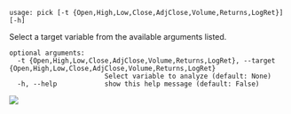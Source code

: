 ```text
usage: pick [-t {Open,High,Low,Close,AdjClose,Volume,Returns,LogRet}] [-h]
```
Select a target variable from the available arguments listed.

```
optional arguments:
  -t {Open,High,Low,Close,AdjClose,Volume,Returns,LogRet}, --target {Open,High,Low,Close,AdjClose,Volume,Returns,LogRet}
                        Select variable to analyze (default: None)
  -h, --help            show this help message (default: False)
```
<img size="1400" al="Feature Screenshot - pick" src="https://user-images.githubusercontent.com/85772166/143324188-4b074d4c-521a-4d81-9fce-4ed9b7219d99.png">
